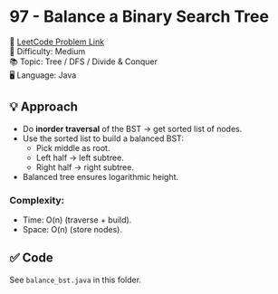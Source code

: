 # 97 - Balance a Binary Search Tree

🔗 [LeetCode Problem Link](https://leetcode.com/problems/balance-a-binary-search-tree/)  
📌 Difficulty: Medium  
📚 Topic: Tree / DFS / Divide & Conquer  
🖥️ Language: Java  

## 💡 Approach
- Do **inorder traversal** of the BST → get sorted list of nodes.  
- Use the sorted list to build a balanced BST:  
  - Pick middle as root.  
  - Left half → left subtree.  
  - Right half → right subtree.  
- Balanced tree ensures logarithmic height.  

### Complexity:
- Time: O(n) (traverse + build).  
- Space: O(n) (store nodes).  

## ✅ Code
See `balance_bst.java` in this folder.
